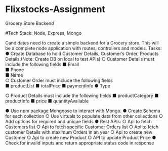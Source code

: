 # Flixstocks-Assignment
Grocery Store Backend

#Tech Stack: Node, Express, Mongo 
  
Candidates need to create a simple backend for a Grocery store. This will be a complete node
application with routes, controllers and models.
Tasks:
● Create Database to hold Customer Details, Customer’s Order, Products Details.(Note:
Create DB on local to test APIs)
○ Customer Details must include the following fields
■ Email <br/>
■ Phone <br/>
■ Name <br/>
○ Customer Order must include the following fields  
■ productList
■ totalPrice
■ paymentInfo
● Type

○ Product Details must include the following fields
■ productCategory
■ productInfo
■ price
■ quantityAvailable

● Use npm package Mongoose to interact with Mongo.
● Create Schema for each collection
○ Use virtuals to populate data from other collections
○ Add options for required and unique fields
● Rest APIs:
○ Api to fetch Customers list
○ Api to fetch specific Customer Orders list
○ Api to fetch customer Details with maximum Orders in an year
○ Api to create new Customer
○ Api to create new Product
○ API to update Product Price
● Check for invalid inputs and return appropriate status code in response
